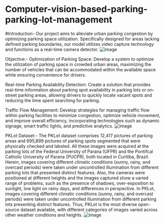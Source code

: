 # Computer-vision-based-parking-parking-lot-management

#Introduction- Our project aims to alleviate urban parking congestion by optimizing parking space utilization. Specifically designed for areas lacking defined parking boundaries, our model utilizes video capture technology and functions as a real-time camera detector.
![image](https://github.com/user-attachments/assets/e45416cd-ecd2-4302-b976-19578f38754a)

Objective:-
Optimization of Parking Space: Develop a system to optimize the utilization of parking space in crowded urban areas, maximizing the number of vehicles that can be accommodated within the available space while ensuring convenience for drivers.

Real-time Parking Availability Detection: Create a solution that provides real-time information about parking spot availability in parking lots or on-street parking areas, allowing drivers to quickly locate vacant spots and reducing the time spent searching for parking.

Traffic Flow Management: Develop strategies for managing traffic flow within parking facilities to minimize congestion, optimize vehicle movement, and improve overall efficiency, incorporating technologies such as dynamic signage, smart traffic lights, and predictive analytics.
![image](https://github.com/user-attachments/assets/d6cf7183-584d-41e7-84e9-0c1c288ac259)

PKLot Dataset:-
The PKLot dataset comprises 12,417 pictures of parking areas and 695,899 pictures of parking spots segmented that were physically checked and labeled. All these images were acquired at the parking lots of the Federal University of Parana (UFPR) and the Pontifcal Catholic University of Parana (PUCPR), both located in Curitiba, Brazil. Herein, images covering different climatic conditions (sunny, rainy, and overcast periods) were taken under uncontrolled illumination from different parking lots that presented distinct features. Also, the cameras were positioned at different heights and the images captured show a varied range of problems, such as the presence of shadows, over-exposition to sunlight, low light on rainy days, and differences in perspective. In PKLot, images covering different climatic conditions (sunny, rainy, and overcast periods) were taken under uncontrolled illumination from different parking lots presenting distinct features. Thus, PKLot is the most diverse open-source dataset available, with different categories of images varied across other weather conditions and heights.
![image](https://github.com/user-attachments/assets/b94efdda-9c27-4794-81aa-03d88458a7b1)




